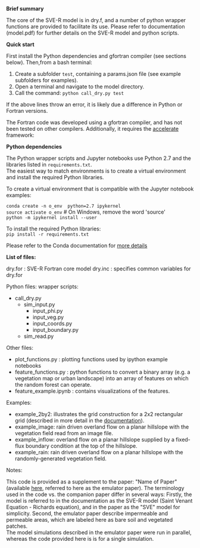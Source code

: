__Brief summary__

The core of the SVE-R model is in dry.f, and a number of python wrapper functions are provided to facilitate its use.  Please refer to documentation (model.pdf) for further details on the SVE-R model and python scripts.

__Quick start__

First install the Python dependencies and gfortran compiler (see sections below).  Then,from a bash terminal: 

1. Create a subfolder `test`, containing a params.json file (see example subfolders for examples).  
2. Open a terminal and navigate to the model directory.
3. Call the command: `python call_dry.py test`

If the above lines throw an error, it is likely due a difference in Python or Fortran versions.

The Fortran code was developed using a gfortran compiler, and has not been tested on other compilers.  Additionally, it requires the [accelerate](https://sites.ualberta.ca/~kbeach/lapack.html "Title") framework:

__Python dependencies__

The Python wrapper scripts and Jupyter notebooks use Python 2.7 and the libraries listed in `requirements.txt`.  
The easiest way to match environments is to create a virtual environment and install the required Python libraries.

To create a virtual environment that is compatible with the Jupyter notebook examples:

`conda create -n o_env  python=2.7 ipykernel`  
`source activate o_env`    # On Windows, remove the word 'source'   
`python -m ipykernel install --user`  

To install the required Python libraries:  
  `pip install -r requirements.txt` 

Please refer to the Conda documentation for [more details](https://ipython.readthedocs.io/en/stable/install/kernel_install.html "Title")


__List of files:__

dry.for  : SVE-R Fortran core model
dry.inc  : specifies common variables for dry.for


Python files:
wrapper scripts:
* call\_dry.py
   * sim\_input.py
      * input\_phi.py
      * input\_veg.py
      * input\_coords.py
      * input\_boundary.py
   * sim\_read.py


Other files:
- plot\_functions.py  : plotting functions used by ipython example notebooks
- feature\_functions.py : python functions to convert a binary array (e.g. a vegetation map or urban landscape) into an array of features on which the random forest can operate.
- feature\_example.ipynb : contains visualizations of the features.

Examples: 
* example\_2by2:  illustrates the grid construction for a 2x2 rectangular grid (described in more detail in the 
 [documentation](https://github.com/octavia-crompton/SVE-R/blob/master/doc/model.pdf "Title")).
* example\_image: rain driven overland flow on a planar hillslope with the vegetation field read from an image file.
* example\_inflow: overland flow on a planar hillslope supplied by a fixed-flux boundary condition at the top of the hillslope.   
* example\_rain:  rain driven overland flow on a planar hillslope with the randomly-generated vegetation field.

Notes:
 
This code is provided as a supplement to the paper: "Name of Paper" (available 
 [here](http://example.com "Title"), referred to here as the emulator paper).
 The terminology used in the code vs. the companion paper differ in several ways:
Firstly, the model is referred to in the documentation as the SVE-R model (Saint Venant Equation - Richards equation), and in the paper as the "SVE" model for simplicity. 
Second, the emulator paper describe impermeable and permeable areas, which are labeled here as bare soil and vegetated patches.  
The model simulations described in the emulator paper were run in parallel, whereas the code provided here is is for a single simulation.

